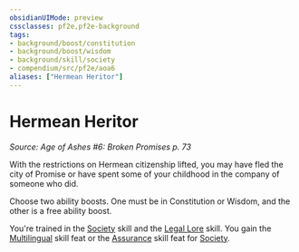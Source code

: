 ```yaml
---
obsidianUIMode: preview
cssclasses: pf2e,pf2e-background
tags:
- background/boost/constitution
- background/boost/wisdom
- background/skill/society
- compendium/src/pf2e/aoa6
aliases: ["Hermean Heritor"]
---
```

# Hermean Heritor
*Source: Age of Ashes #6: Broken Promises p. 73*  

With the restrictions on Hermean citizenship lifted, you may have fled the city of Promise or have spent some of your childhood in the company of someone who did.

Choose two ability boosts. One must be in Constitution or Wisdom, and the other is a free ability boost.

You're trained in the [Society](compendium/skills.md#Society) skill and the [Legal Lore](compendium/skills.md#Lore) skill. You gain the [Multilingual](compendium/feats/multilingual.md) skill feat or the [Assurance](compendium/feats/assurance.md) skill feat for [Society](compendium/skills.md#Society).